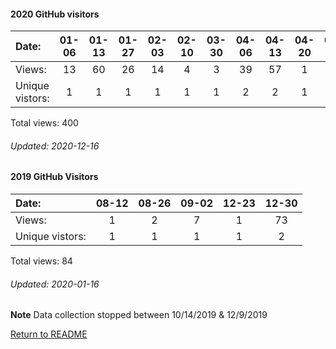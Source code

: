 #### 2020 GitHub visitors
Date:		  |   01-06   |       01-13   |       01-27   |       02-03   |       02-10   |       03-30   |       04-06   |       04-13   |       04-20   |       05-04  |  05-18  |  06-01  |  06-08  |  07-27  |  08-10  |  09-07  |  09-14  |  09-28  |  10-19  |  11-02  |  11-09
|:---     |:---:  |:---:  |:---:  |:---:  |:---:  |:---:  |:---:  |:---:  |:---:  |:---:  |:---:  |:---:  |:---:  |:---:  |:---:  |:---:  |:---:  |:---:  |:---:  |:---:  |:---:
Views:		  |  13      |       60      |       26      |       14      |       4       |       3       |       39      |       57      |       1       |       43     |  4      |  1      |  1      |  40     |  3      |  14     |  3      |  26     |  15     |  14     |  19
Unique            vistors:  |   1       |       1       |       1       |       1       |       1       |       1       |       2       |       2       |       1       |      1  |      1  |      1  |      1  |      1  |      1  |      2  |      1  |      2  |      1  |      1  |      3

Total views: 400
###### Updated: 2020-12-16

#### 2019 GitHub Visitors
Date:   | 08-12 | 08-26 | 09-02 | 12-23 | 12-30
|:---   |:---:   |:---:  |:---:  |:---:  |:---:
Views:  |  1    |   2   |  7    |     1 |   73  
Unique  vistors:  |  1   |  1  |  1  |  1 |  2

Total views: 84
###### Updated: 2020-01-16
**Note**  Data collection stopped between 10/14/2019 & 12/9/2019

[Return to README](https://github.com/BradleyA/dmonitor/blob/master/README.md)
